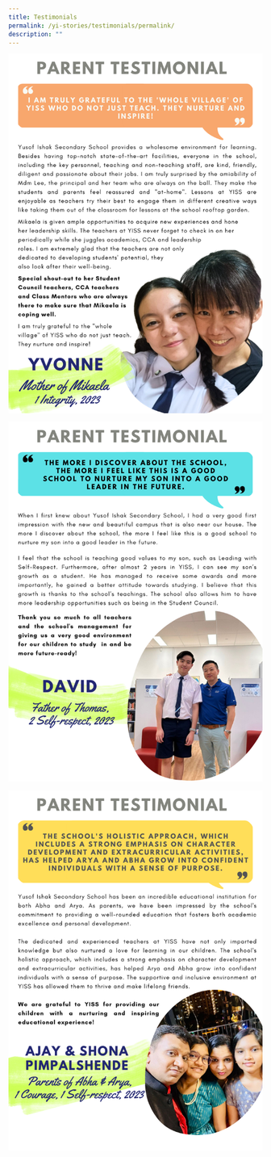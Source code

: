 ```yaml
---
title: Testimonials
permalink: /yi-stories/testimonials/permalink/
description: ""
---
```

![](/images/pink%20green%20&%20purple%20photographic%20team%20testimonial%20quote%20instagram%20post%20(email%20newsletter)%20(5).png)

![](/images/3%20parent%20.png)

![](/images/4%20parent.png)